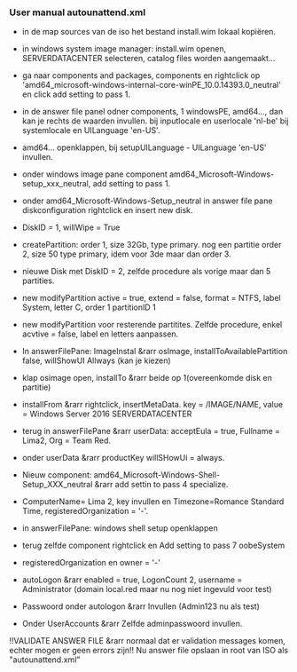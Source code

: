 ### User manual autounattend.xml

- in de map sources van de iso het bestand install.wim lokaal kopiëren.
- in windows system image manager: install.wim openen, SERVERDATACENTER selecteren, catalog files worden aangemaakt...
- ga naar components and packages, components en rightclick op 'amd64_microsoft-windows-internal-core-winPE_10.0.14393.0_neutral' en click add setting to pass 1.

- in de answer file panel odner components, 1 windowsPE, amd64..., dan kan je rechts de waarden invullen. bij inputlocale en userlocale 'nl-be' bij systemlocale en UILanguage 'en-US'.
- amd64... openklappen, bij setupUILanguage - UILanguage 'en-US' invullen.
- onder windows image pane component amd64_Microsoft-Windows-setup_xxx_neutral, add setting to pass 1.
- onder amd64_Microsoft-Windows-Setup_neutral in answer file pane diskconfiguration rightclick en insert new disk.
- DiskID = 1, willWipe = True
- createPartition: order 1, size 32Gb, type primary. nog een partitie order 2, size 50 type primary, idem voor 3de maar dan order 3.
- nieuwe Disk met DiskID = 2, zelfde procedure als vorige maar dan 5 partities.
- new modifyPartition active = true, extend = false, format = NTFS, label System, letter C, order 1 partitionID 1
- new modifyPartition voor resterende partitites. Zelfde procedure, enkel acvtive = false, label en letters aanpassen.
- In answerFilePane: ImageInstal &rarr osImage, installToAvailablePartition false, willShowUI Allways (kan je kiezen)
- klap osimage open, installTo &rarr beide op 1(overeenkomde disk en partitie)
- installFrom &rarr rightclick, insertMetaData. key = /IMAGE/NAME, value = Windows Server 2016 SERVERDATACENTER
- terug in answerFilePane &rarr userData: acceptEula = true, Fullname = Lima2, Org = Team Red.
- onder userData &rarr productKey willSHowUi = always.

- Nieuw component: amd64_Microsoft-Windows-Shell-Setup_XXX_neutral &rarr add settin to pass 4 specialize.
- ComputerName= Lima 2, key invullen en Timezone=Romance Standard Time, registeredOrganization = '-'.
- in answerFilePane: windows shell setup openklappen
- terug zelfde component rightclick en Add setting to pass 7 oobeSystem
- registeredOrganization en owner = '-'
- autoLogon &rarr enabled = true, LogonCount 2, username = Administrator (domain local.red maar nu nog niet ingevuld voor test)
- Passwoord onder autologon &rarr Invullen (Admin123 nu als test)
- Onder UserAccounts &rarr Zelfde adminpasswoord invullen.

!!VALIDATE ANSWER FILE &rarr normaal dat er validation messages komen, echter mogen er geen errors zijn!! Nu answer file opslaan in root van ISO als "autounattend.xml"